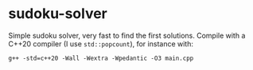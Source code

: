 # sudoku-solver
Simple sudoku solver, very fast to find the first solutions.
Compile with a C++20 compiler (I use `std::popcount`), for instance with:
```
g++ -std=c++20 -Wall -Wextra -Wpedantic -O3 main.cpp
```
